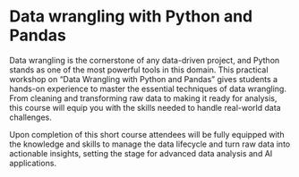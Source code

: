 # Data wrangling with Python and Pandas

Data wrangling is the cornerstone of any data-driven project, and Python stands as one of the most powerful tools in this domain. This practical workshop on “Data Wrangling with Python and Pandas” gives students a hands-on experience to master the essential techniques of data wrangling. From cleaning and transforming raw data to making it ready for analysis, this course will equip you with the skills needed to handle real-world data challenges. 

Upon completion of this short course attendees will be fully equipped with the knowledge and skills to manage the data lifecycle and turn raw data into actionable insights, setting the stage for advanced data analysis and AI applications.
